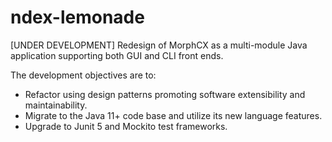 # ndex-lemonade

[UNDER DEVELOPMENT] Redesign of MorphCX as a multi-module Java application 
supporting both GUI and CLI front ends.

The development objectives are to:

* Refactor using design patterns promoting software extensibility and maintainability.
* Migrate to the Java 11+ code base and utilize its new language features.
* Upgrade to Junit 5 and Mockito test frameworks.
